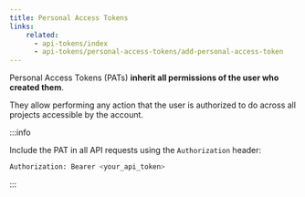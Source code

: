 ```yaml
---
title: Personal Access Tokens
links:
    related:
      - api-tokens/index
      - api-tokens/personal-access-tokens/add-personal-access-token
---
```


Personal Access Tokens (PATs) **inherit all permissions of the user who created them**.

They allow performing any action that the user is authorized to do across all projects accessible by the account.

:::info

Include the PAT in all API requests using the `Authorization` header:

```bash
Authorization: Bearer <your_api_token>
```

:::
